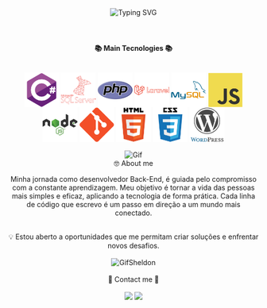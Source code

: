 <div align="center">
    <img src="https://readme-typing-svg.demolab.com? font=Fira+Code&size=30&pause=1000&center=true&width=600&color=d50200&lines=Oi%2C+Meu+nome+é+Lucas;%3C+Full-Stack+Developer+%2F%3E" alt="Typing SVG" /> <br/>
  </div> <br/><br/>
  
  <div align="center">
  <h4>📚 Main Tecnologies 📚</h4>
  </div>
  
  <div style="display: inline_block" align="center"><br>
      <img align="center" alt="mysql" height="70" width="70" src="https://github.com/devicons/devicon/blob/master/icons/csharp/csharp-original.svg"/>
      <img align="center" alt="mysql" height="70" width="70" src="https://github.com/devicons/devicon/blob/master/icons/microsoftsqlserver/microsoftsqlserver-line-wordmark.svg"/>
       <img align="center" alt="mysql" height="70" width="70" src="https://github.com/devicons/devicon/blob/master/icons/php/php-original.svg"/>
       <img align="center" alt="mysql" height="70" width="70" src="https://github.com/devicons/devicon/blob/master/icons/laravel/laravel-line-wordmark.svg"/>
       <img align="center" alt="mysql" height="70" width="70" src="https://github.com/devicons/devicon/blob/master/icons/mysql/mysql-original-wordmark.svg"/>
      <img align="center" alt="mysql" height="70" width="70" src="https://github.com/devicons/devicon/blob/master/icons/javascript/javascript-original.svg"/>
      <img align="center" alt="mysql" height="70" width="70" src="https://github.com/devicons/devicon/blob/master/icons/nodejs/nodejs-original-wordmark.svg"/>
       <img align="center" alt="mysql" height="70" width="70" src="https://github.com/devicons/devicon/blob/master/icons/git/git-original.svg"/>
       <img align="center" alt="mysql" height="70" width="70" src="https://github.com/devicons/devicon/blob/master/icons/html5/html5-original-wordmark.svg"/>
       <img align="center" alt="mysql" height="70" width="70" src="https://github.com/devicons/devicon/blob/master/icons/css3/css3-original-wordmark.svg"/>
       <img align="center" alt="mysql" height="70" width="70" src="https://github.com/devicons/devicon/blob/master/icons/wordpress/wordpress-original.svg"/>
     </div>
  <br/>
  <div align="center">
  <img src="https://github-production-user-asset-6210df.s3.amazonaws.com/118318155/284230245-3cd8d013-4190-46ac-a0cf-763e1ba24f96.gif" widht="250" height="250" alt="Gif">
  </div>
  <div align="center">
  🤓 About me  <br/>
    
  Minha jornada como desenvolvedor Back-End, é guiada pelo compromisso com a constante aprendizagem. Meu objetivo é tornar a vida das pessoas mais simples e eficaz, aplicando a tecnologia de forma prática. Cada linha de código que escrevo é um passo em direção a um mundo mais conectado.
  </div><br/>
  
  <div align="center">
  💡 Estou aberto a oportunidades que me permitam criar soluções e enfrentar novos desafios.
  </div><br/>
  
  <div align="center">
    <img src="https://github.com/LucasFnavarro/LucasFnavarro/assets/118318155/c79018f6-30a6-418a-9083-3a47789d3e74" widht="200" height="200" alt="GifSheldon">
  </div> <br/>
                                                                                 
  </div><!--- DIV PRINCIPAL CONTAINER---->
  
  <div align="center">
  🎯 Contact me 🎯
  </div> <br/>
  
  <div align="center"> 
     <a href="https://www.linkedin.com/in/lucas-felipe-scquiavon-navarro-a95595323/" target="_blank"><img src="https://img.shields.io/badge/-LinkedIn-%230077B5?style=for-the-badge&logo=linkedin&logoColor=white" target="_blank"></a> 
       <a href = "mailto:lucasscquiavon@gmail.com"><img src="https://img.shields.io/badge/-Gmail-%23333?style=for-the-badge&logo=gmail&logoColor=white" target="_blank"></a>
  </div> <br/><br/>
